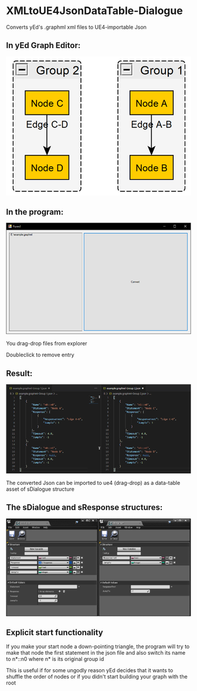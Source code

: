 # XMLtoUE4JsonDataTable-Dialogue
Converts yEd's .graphml xml files to UE4-importable Json

## In yEd Graph Editor:
![Example](example.png)

## In the program:
![Example2](example2.png)

  You drag-drop files from explorer
  
  Doubleclick to remove entry

## Result:
![Example3](example3.png)

  The converted Json can be imported to ue4 (drag-drop) as a data-table asset of sDialogue structure
  
## The sDialogue and sResponse structures:
![Example4](example4.png)

## Explicit start functionality

  If you make your start node a down-pointing triangle, the program will try to make that node the first statement in the json file and also switch its name to n*::n0 where n* is its original group id
  
  This is useful if for some ungodly reason yEd decides that it wants to shuffle the order of nodes or if you didn't start building your graph with the root
